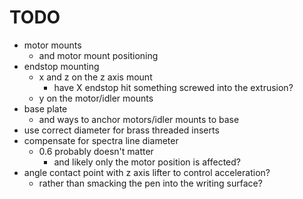 # TODO

* motor mounts
  * and motor mount positioning
* endstop mounting
  * x and z on the z axis mount
    * have X endstop hit something screwed into the extrusion?
  * y on the motor/idler mounts
* base plate
  * and ways to anchor motors/idler mounts to base
* use correct diameter for brass threaded inserts
* compensate for spectra line diameter
  * 0.6 probably doesn't matter
    * and likely only the motor position is affected?
* angle contact point with z axis lifter to control acceleration?
  * rather than smacking the pen into the writing surface?
